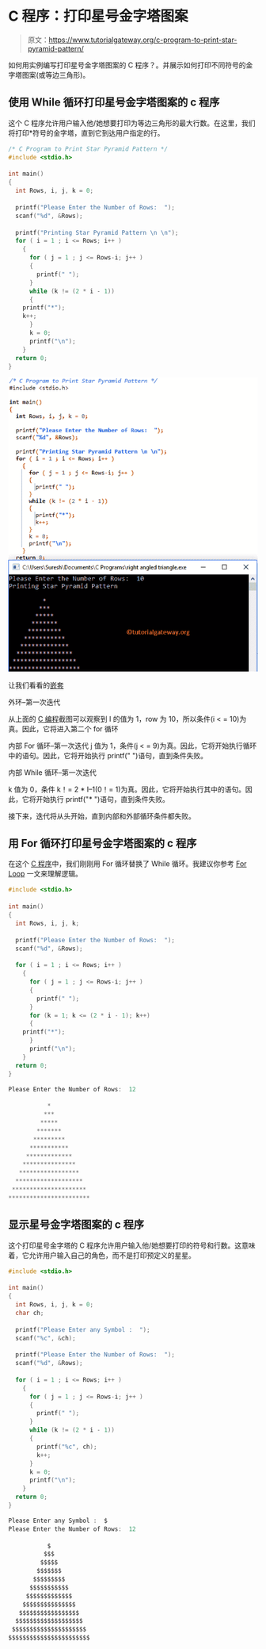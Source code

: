 # C 程序：打印星号金字塔图案

> 原文：<https://www.tutorialgateway.org/c-program-to-print-star-pyramid-pattern/>

如何用实例编写打印星号金字塔图案的 C 程序？。并展示如何打印不同符号的金字塔图案(或等边三角形)。

## 使用 While 循环打印星号金字塔图案的 c 程序

这个 C 程序允许用户输入他/她想要打印为等边三角形的最大行数。在这里，我们将打印*符号的金字塔，直到它到达用户指定的行。

```c
/* C Program to Print Star Pyramid Pattern */
#include <stdio.h>

int main() 
{
  int Rows, i, j, k = 0;

  printf("Please Enter the Number of Rows:  ");
  scanf("%d", &Rows);

  printf("Printing Star Pyramid Pattern \n \n");
  for ( i = 1 ; i <= Rows; i++ ) 
    {
      for ( j = 1 ; j <= Rows-i; j++ ) 
      {
      	printf(" ");    	
      }
      while (k != (2 * i - 1))
      {
  	printf("*"); 
  	k++;
      }
      k = 0;
      printf("\n");
    }
  return 0;
}
```

![C Program to Print Star Pyramid Pattern 1](img/43ff6f14b681f306fc2130740925dc4d.png)

让我们看看的[嵌套](https://www.tutorialgateway.org/for-loop-in-c-programming/)

外环–第一次迭代

从上面的 [C 编程](https://www.tutorialgateway.org/c-programming/)截图可以观察到 I 的值为 1，row 为 10，所以条件(i < = 10)为真。因此，它将进入第二个 for 循环

内部 For 循环–第一次迭代
j 值为 1，条件(j < = 9)为真。因此，它将开始执行循环中的语句。因此，它将开始执行 printf(" ")语句，直到条件失败。

内部 While 循环–第一次迭代

k 值为 0，条件 k！= 2 * I–1(0！= 1)为真。因此，它将开始执行其中的语句。因此，它将开始执行 printf("* ")语句，直到条件失败。

接下来，迭代将从头开始，直到内部和外部循环条件都失败。

## 用 For 循环打印星号金字塔图案的 c 程序

在这个 [C 程序](https://www.tutorialgateway.org/c-programming-examples/)中，我们刚刚用 For 循环替换了 While 循环。我建议你参考 [For Loop](https://www.tutorialgateway.org/for-loop-in-c-programming/) 一文来理解逻辑。

```c
#include <stdio.h>

int main() 
{
  int Rows, i, j, k;

  printf("Please Enter the Number of Rows:  ");
  scanf("%d", &Rows);

  for ( i = 1 ; i <= Rows; i++ ) 
    {
      for ( j = 1 ; j <= Rows-i; j++ ) 
      {
      	printf(" ");    	
      }
      for (k = 1; k <= (2 * i - 1); k++)
      {
   	printf("*"); 
      }
      printf("\n");
    }
  return 0;
}
```

```c
Please Enter the Number of Rows:  12

           *
          ***
         *****
        *******
       *********
      ***********
     *************
    ***************
   *****************
  *******************
 *********************
***********************
```

## 显示星号金字塔图案的 c 程序

这个打印星号金字塔的 C 程序允许用户输入他/她想要打印的符号和行数。这意味着，它允许用户输入自己的角色，而不是打印预定义的星星。

```c
#include <stdio.h>

int main() 
{
  int Rows, i, j, k = 0;
  char ch;

  printf("Please Enter any Symbol :  ");
  scanf("%c", &ch);  

  printf("Please Enter the Number of Rows:  ");
  scanf("%d", &Rows);

  for ( i = 1 ; i <= Rows; i++ ) 
    {
      for ( j = 1 ; j <= Rows-i; j++ ) 
      {
      	printf(" ");    	
	  }
	  while (k != (2 * i - 1))
	  {
	  	printf("%c", ch); 
	  	k++;
	  }
	  k = 0;
      printf("\n");
    }
  return 0;
}
```

```c
Please Enter any Symbol :  $
Please Enter the Number of Rows:  12

           $
          $$$
         $$$$$
        $$$$$$$
       $$$$$$$$$
      $$$$$$$$$$$
     $$$$$$$$$$$$$
    $$$$$$$$$$$$$$$
   $$$$$$$$$$$$$$$$$
  $$$$$$$$$$$$$$$$$$$
 $$$$$$$$$$$$$$$$$$$$$
$$$$$$$$$$$$$$$$$$$$$$$
```